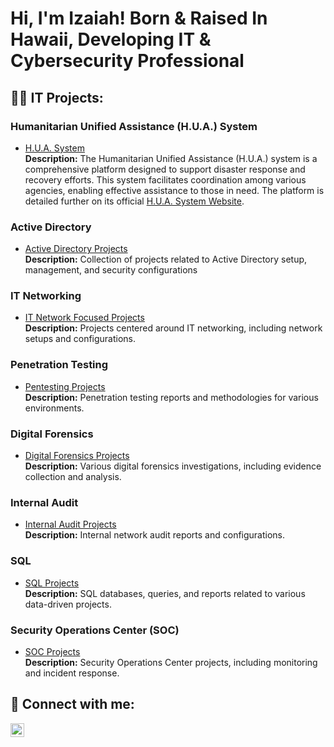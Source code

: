 <h1>Hi, I'm Izaiah! Born & Raised In Hawaii, Developing IT & Cybersecurity Professional

<h2>👨‍💻 IT Projects:</h2>

### Humanitarian Unified Assistance (H.U.A.) System
- [H.U.A. System](https://github.com/Izaiah-Stroman/H.U.A-Humanitarian-Unified-Assistance-System/tree/main)  
  **Description:** The Humanitarian Unified Assistance (H.U.A.) system is a comprehensive platform designed to support disaster response and recovery efforts. This system facilitates coordination among various agencies, enabling effective assistance to those in need. The platform is detailed further on its official [H.U.A. System Website](https://www.huasystem.org/).

### Active Directory
- [Active Directory Projects](https://github.com/Izaiah-Stroman/Active-Directory-Projects)  
  **Description:** Collection of projects related to Active Directory setup, management, and security configurations

### IT Networking
- [IT Network Focused Projects](https://github.com/Izaiah-Stroman/IT-Networking-Focused-Projects-)  
  **Description:** Projects centered around IT networking, including network setups and configurations. 

### Penetration Testing
- [Pentesting Projects](https://github.com/Izaiah-Stroman/Penetration-Testing/blob/main/README.md)  
  **Description:** Penetration testing reports and methodologies for various environments. 

### Digital Forensics
- [Digital Forensics Projects](https://github.com/Izaiah-Stroman/Digital-Forensics/blob/main/README.md)  
  **Description:** Various digital forensics investigations, including evidence collection and analysis. 

### Internal Audit
- [Internal Audit Projects](https://github.com/Izaiah-Stroman/Internal-Audit/blob/main/README.md)  
  **Description:** Internal network audit reports and configurations. 

 ### SQL
- [SQL Projects](https://github.com/Izaiah-Stroman/SQL-/blob/main/README.md)  
  **Description:** SQL databases, queries, and reports related to various data-driven projects. 

### Security Operations Center (SOC)
- [SOC Projects](https://github.com/Izaiah-Stroman/Security-Operations-Center-SOC-/blob/main/README.md)  
  **Description:** Security Operations Center projects, including monitoring and incident response. 


<h2> 🤳 Connect with me:</h2>


[<img align="left" alt="Izaiah Stroman | LinkedIn" width="22px" src="https://cdn.jsdelivr.net/npm/simple-icons@v3/icons/linkedin.svg" />][linkedin]

[linkedin]: https://www.linkedin.com/in/izaiah-stroman-863a29254/




